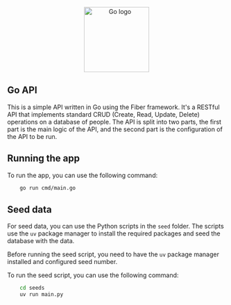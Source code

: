 <p align="center">
  <img src="https://img.icons8.com/?size=512&id=44442&format=png" height="150" alt="Go logo" />
</p>

## Go API

This is a simple API written in Go using the Fiber framework. It's a RESTful API that implements standard CRUD (Create, Read, Update, Delete) operations on a database of people. The API is split into two parts, the first part is the main logic of the API, and the second part is the configuration of the API to be run.

## Running the app

To run the app, you can use the following command:

```bash
    go run cmd/main.go
```

## Seed data

For seed data, you can use the Python scripts in the `seed` folder. The scripts use the `uv` package manager to install the required packages and seed the database with the data.

Before running the seed script, you need to have the `uv` package manager installed and configured seed number.

To run the seed script, you can use the following command:

```bash
    cd seeds
    uv run main.py
```
